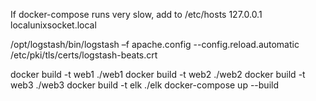 
If docker-compose runs very slow, add to /etc/hosts
127.0.0.1 localunixsocket.local

/opt/logstash/bin/logstash –f apache.config --config.reload.automatic
/etc/pki/tls/certs/logstash-beats.crt


docker build -t web1 ./web1
docker build -t web2 ./web2
docker build -t web3 ./web3
docker build -t elk ./elk
docker-compose up --build
